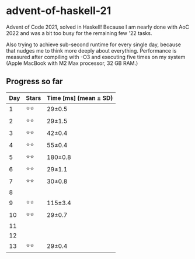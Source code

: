 # advent-of-haskell-21
Advent of Code 2021, solved in Haskell! Because I am nearly done with AoC 2022 and was a bit too busy for the remaining few '22 tasks.

Also trying to achieve sub-second runtime for every single day, because that nudges me to think more deeply about everything. Performance is measured after compiling with -O3 and executing five times on my system (Apple MacBook with M2 Max processor, 32 GB RAM.)

## Progress so far

|Day|Stars|Time [ms] (mean ± SD)
|---|-----|----
|1|⭐️⭐️|29±0.5
|2|⭐️⭐️|29±1.5
|3|⭐️⭐️|42±0.4
|4|⭐️⭐️|55±0.4
|5|⭐️⭐️|180±0.8
|6|⭐️⭐️|29±1.1
|7|⭐️⭐️|30±0.8
|8|    |       
|9|⭐️⭐️|115±3.4
|10|⭐️⭐️|29±0.7
|11|    |       
|12|    |       
|13|⭐️⭐️|29±0.4
